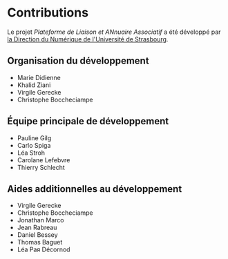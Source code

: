 # Contributions

Le projet _Plateforme de Liaison et ANnuaire Associatif_ a été développé par [la Direction du Numérique de l'Université de Strasbourg](https://www.unistra.fr/dnum).

## Organisation du développement

- Marie Didienne
- Khalid Ziani
- Virgile Gerecke
- Christophe Boccheciampe

## Équipe principale de développement

- Pauline Gilg
- Carlo Spiga
- Léa Stroh
- Carolane Lefebvre
- Thierry Schlecht

## Aides additionnelles au développement

- Virgile Gerecke
- Christophe Boccheciampe
- Jonathan Marco
- Jean Rabreau
- Daniel Bessey
- Thomas Baguet
- Léa Рая Décornod
